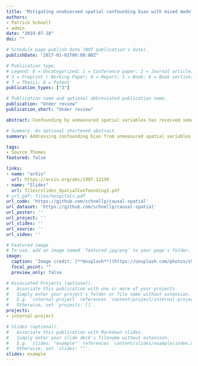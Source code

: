 ```yaml
---
title: "Mitigating unobserved spatial confounding bias with mixed models"
authors:
- Patrick Schnell
- admin
date: "2019-07-28"
doi: ""

# Schedule page publish date (NOT publication's date).
publishDate: "2017-01-01T00:00:00Z"

# Publication type.
# Legend: 0 = Uncategorized; 1 = Conference paper; 2 = Journal article;
# 3 = Preprint / Working Paper; 4 = Report; 5 = Book; 6 = Book section;
# 7 = Thesis; 8 = Patent
publication_types: ["3"]

# Publication name and optional abbreviated publication name.
publication: "Under review"
publication_short: "Under review"

abstract: Confounding by unmeasured spatial variables has received some attention in the spatial statistics and causal inference literatures, but concepts and approaches have remained largely separated. In this paper, we aim to bridge these distinct strands of statistics by considering unmeasured spatial confounding within a formal causal inference framework, and estimating effects using modifications of outcome regression tools popular within the spatial literature. First, we show that using spatially correlated random effects in the outcome model, an approach common among spatial statisticians, does not mitigate bias due to spatial confounding. Motivated by the bias term of commonly-used estimators, we propose an affine estimator which addresses this deficiency. We discuss how unbiased estimation of causal parameters in the presence of unmeasured spatial confounding can only be achieved under an untestable set of assumptions which will often be application-specific. We provide one set of assumptions that is sufficient for identification of the causal effect based on the observed data. These assumptions describe how the exposure and outcome of interest relate to the unmeasured variables. Estimation of the model components necessary for unbiased estimation of the causal effect proceeds using tools common in the spatial statistics literature, and specifically via a regularized restricted maximum likelihood approach employing weakly informative priors to avoid degenerate estimates. This work is motivated by and used to estimate the causal effect of county-level (a) exposure to emissions from coal-powered electricity generating units, and (b) relative humidity on particulate matter across the New England area in the United States, and to investigate the potential threat from unmeasured spatial confounders in this context.

# Summary. An optional shortened abstract.
summary: Addressing confounding bias from unmeasured spatial variables using mixed models.

tags:
- Source Themes
featured: false

links:
- name: "arXiv"
  url: https://arxiv.org/abs/1907.12150
- name: "Slides"
  url: files/slides_SpatialConfounding2.pdf
# url_pdf: files/hospitals.pdf
url_code: 'https://github.com/schnellp/causal-spatial'
url_dataset: 'https://github.com/schnellp/causal-spatial'
url_poster: ''
url_project: ''
url_slides: ''
url_source: ''
url_video: ''

# Featured image
# To use, add an image named `featured.jpg/png` to your page's folder. 
image:
  caption: 'Image credit: [**Unsplash**](https://unsplash.com/photos/s9CC2SKySJM)'
  focal_point: ""
  preview_only: false

# Associated Projects (optional).
#   Associate this publication with one or more of your projects.
#   Simply enter your project's folder or file name without extension.
#   E.g. `internal-project` references `content/project/internal-project/index.md`.
#   Otherwise, set `projects: []`.
projects:
- internal-project

# Slides (optional).
#   Associate this publication with Markdown slides.
#   Simply enter your slide deck's filename without extension.
#   E.g. `slides: "example"` references `content/slides/example/index.md`.
#   Otherwise, set `slides: ""`.
slides: example
---
```


